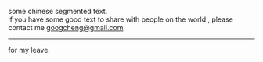 some chinese segmented text.  
if you have some good text to share with people on the world , please contact me googcheng@gmail.com


--------------
for my leave.
